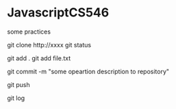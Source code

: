 # JavascriptCS546
some practices 

git clone http://xxxx
git status

git add .
git add file.txt

git commit -m "some opeartion description to repository"

git push

git log
